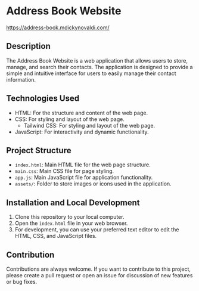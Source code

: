 # Address Book Website
https://address-book.mdickynovaldi.com/

## Description

The Address Book Website is a web application that allows users to store, manage, and search their contacts. The application is designed to provide a simple and intuitive interface for users to easily manage their contact information.

## Technologies Used

- HTML: For the structure and content of the web page.
- CSS: For styling and layout of the web page.
  - Tailwind CSS: For styling and layout of the web page.
- JavaScript: For interactivity and dynamic functionality.

## Project Structure

- `index.html`: Main HTML file for the web page structure.
- `main.css`: Main CSS file for page styling.
- `app.js`: Main JavaScript file for application functionality.
- `assets/`: Folder to store images or icons used in the application.

## Installation and Local Development

1. Clone this repository to your local computer.
2. Open the `index.html` file in your web browser.
3. For development, you can use your preferred text editor to edit the HTML, CSS, and JavaScript files.

## Contribution

Contributions are always welcome. If you want to contribute to this project, please create a pull request or open an issue for discussion of new features or bug fixes.
